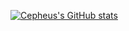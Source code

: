 [![Cepheus's GitHub stats](https://github-readme-stats.vercel.app/api?username=cepheus69&count_private=true&show_icons=true&theme=transparent)](https://github.com/anuraghazra/github-readme-stats)

